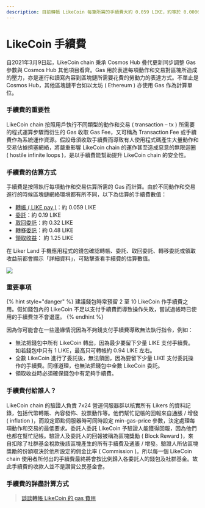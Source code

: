 ```yaml
---
description: 目前轉帳 LikeCoin 每筆所需的手續費大約 0.059 LIKE，約等於 0.0006 美元，便宜到可被忽略，大家不用擔心
---
```


# LikeCoin 手續費

自2021年3月9日起，LikeCoin chain 秉承 Cosmos Hub 疊代更新同步調整 Gas 參數與 Cosmos Hub 其他項目看齊。Gas 用於表達每項動作和交易對區塊所造成的壓力，亦是運行和讀寫內容到區塊鏈所需要花費的勞動力的表達方式。不單止是 Cosmos Hub，其他區塊鏈平台如以太坊 \( Ethereum \) 亦使用 Gas 作為計算單位。

### 手續費的重要性

LikeCoin chain 按照用戶執行不同類型的動作和交易 \( transaction – tx \) 所需要的程式運算步驟而衍生的 Gas 收取 Gas Fee，又可稱為 Transaction Fee 或手續費作為系統運作資源。假設毋須收取手續費而導致有人使用程式碼產生大量動作和交易佔據擠塞網絡，將嚴重影響 LikeCoin chain 的運作甚至造成惡意的無限迴圈 \( hostile infinite loops \)，是以手續費能幫助提升 LikeCoin chain 的安全性。

### 手續費的估算方式

手續費是按照執行每項動作和交易估算所需的 Gas 而計算。由於不同動作和交易進行的時候區塊鏈網絡環境都有所不同，以下為估算的手續費數值：

* [轉帳 \( LIKE pay \)](https://docs.like.co/v/zh/user-guide/likecoin-token/like-pay)：約 0.059 LIKE
* [委託](https://docs.like.co/v/zh/user-guide/liquid-democracy/delegation-of-likecoin)：約 0.19 LIKE
* [取回委託](https://docs.like.co/v/zh/user-guide/liquid-democracy/undelegation-of-likecoin)：約 0.32 LIKE 
* [轉移委託](https://docs.like.co/v/zh/user-guide/liquid-democracy/redelegation-of-likecoin)：約 0.48 LIKE
* [領取收益](https://docs.like.co/v/zh/user-guide/liquid-democracy/delegation-of-likecoin#bu-zhou-san-tang-zhu-zuan-hui-bao-ba)： 約 1.25 LIKE

在 Liker Land 手機應用程式的錢包確認轉帳、委託、取回委託、轉移委託或領取收益前都會顯示「詳細資料」，可點擊查看手續費的估算數值。

![](../../.gitbook/assets/like-pay-4.png)

### 重要事項

{% hint style="danger" %}
建議錢包時常預留 2 至 10 LikeCoin 作手續費之用。假如錢包內的 LikeCoin 不足以支付手續費而導致操作失敗，嘗試過帳時已使用的手續費並不會退還。
{% endhint %}

因為你可能會在一些邊緣情況因為不夠錢支付手續費導致無法執行指令，例如：

* 無法把錢包中所有 LikeCoin 轉出，因為最少要留下少量 LIKE 支付手續費。如若錢包中只有 1 LIKE，最高只可轉帳約 0.94 LIKE 左右。
* 全數 LikeCoin 進行了委託後，無法領回，因為要留下少量 LIKE 支付委託操作的手續費。同樣道理，也無法把錢包中全數 LikeCoin 委託。
* 領取收益時必須確保錢包中有足夠手續費。

### 手續費付給誰人？

LikeCoin chain 的驗證人負責 7x24 營運伺服器群以核實所有 Likers 的資料記錄，包括代幣轉賬、內容發佈、投票動作等。他們幫忙記帳的回報來自通脹 / 增發 \( inflation \)，而設定節點伺服器時可同時設定 min-gas-price 參數，決定處理每項動作和交易的最低要求。委託人委託 LikeCoin 予驗證人能獲得回報，因為他們也都在幫忙記帳。驗證人及委託人的回報被稱為區塊獎勵 \( Block Reward \)，來自扣除了社群基金稅款後該區塊產生的所有手續費及通脹 / 增發。驗證人所佔區塊獎勵的份額取決於他所設定的佣金比率 \( Commission \)。所以每一個 LikeCoin chain 使用者所付出的手續費最終將會按比例歸入各委託人的錢包及社群基金。故此手續費的收款人並不是讚賞公民基金會。

### 手續費的詳盡計算方式

> [談談轉帳 LikeCoin 的 gas 費用](https://matters.news/@edmond/%E8%AB%87%E8%AB%87%E8%BD%89%E5%B8%B3-like-coin-%E7%9A%84-gas-%E8%B2%BB%E7%94%A8-bafyreiaj5bbeu72rlt3bh5ukvaghzij6xhchswtckeza7kbzcqwbsuqqze)

